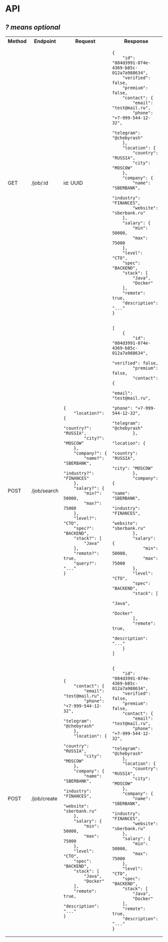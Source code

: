 # API

## _? means optional_

<table style="width: 100%">
<tr>
    <th>Method</th>
    <th>Endpoint</th>
    <th>Request</th>
    <th>Response</th>
</tr>
<tr>
    <td>
    GET
    </td>
    <td>
    /job/:id
    </td>
    <td>
        id: UUID <br>
    </td>
<td>


    {
        "id": "084d3991-074e-4369-b85c-012a7a988634",
        "verified": false,
        "premium": false,
        "contact": {
            "email": "test@mail.ru",
            "phone": "+7-999-544-12-32",
            "telegram": "@chebyrash"
        },
        "location": {
            "country": "RUSSIA",
            "city": "MOSCOW"
        },
        "company": {
            "name": "SBERBANK",
            "industry": "FINANCES",
            "website": "sberbank.ru"
        },
        "salary": {
            "min": 50000,
            "max": 75000
        },
        "level": "CTO",
        "spec": "BACKEND",
        "stack": [
            "Java",
            "Docker"
        ],
        "remote": true,
        "description": "..."
    }
</td>
</tr>
<tr>
    <td>
    POST
    </td>
    <td>
    /job/search
    </td>
<td>

    {
        "location?": {
            "country?": "RUSSIA",
            "city?": "MOSCOW"
        },
        "company?": {
            "name?": "SBERBANK",
            "industry?": "FINANCES"
        },
        "salary?": {
            "min?": 50000,
            "max?": 75000
        },
        "level?": "CTO",
        "spec?": "BACKEND",
        "stack?": [
            "Java"
        ],
        "remote?": true,
        "query?": "..."
    }
</td>
<td>

    [
        {
            "id": "084d3991-074e-4369-b85c-012a7a988634",
            "verified": false,
            "premium": false,
            "contact": {
                "email": "test@mail.ru",
                "phone": "+7-999-544-12-32",
                "telegram": "@chebyrash"
            },
            "location": {
                "country": "RUSSIA",
                "city": "MOSCOW"
            },
            "company": {
                "name": "SBERBANK",
                "industry": "FINANCES",
                "website": "sberbank.ru"
            },
            "salary": {
                "min": 50000,
                "max": 75000
            },
            "level": "CTO",
            "spec": "BACKEND",
            "stack": [
                "Java",
                "Docker"
            ],
            "remote": true,
            "description": "..."
        }
    ]
</td>
</tr>

<tr>
    <td>
    POST
    </td>
    <td>
    /job/create
    </td>
<td>

    {
        "contact": {
            "email": "test@mail.ru",
            "phone": "+7-999-544-12-32",
            "telegram": "@chebyrash"
        },
        "location": {
            "country": "RUSSIA",
            "city": "MOSCOW"
        },
        "company": {
            "name": "SBERBANK",
            "industry": "FINANCES",
            "website": "sberbank.ru"
        },
        "salary": {
            "min": 50000,
            "max": 75000
        },
        "level": "CTO",
        "spec": "BACKEND",
        "stack": [
            "Java",
            "Docker"
        ],
        "remote": true,
        "description": "..."
    }
</td>
<td>

    {
        "id": "084d3991-074e-4369-b85c-012a7a988634",
        "verified": false,
        "premium": false,
        "contact": {
            "email": "test@mail.ru",
            "phone": "+7-999-544-12-32",
            "telegram": "@chebyrash"
        },
        "location": {
            "country": "RUSSIA",
            "city": "MOSCOW"
        },
        "company": {
            "name": "SBERBANK",
            "industry": "FINANCES",
            "website": "sberbank.ru"
        },
        "salary": {
            "min": 50000,
            "max": 75000
        },
        "level": "CTO",
        "spec": "BACKEND",
        "stack": [
            "Java",
            "Docker"
        ],
        "remote": true,
        "description": "..."
    }
</td>
</tr>

</table>
